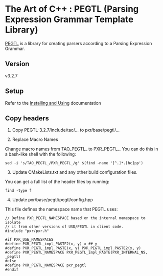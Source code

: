 # The Art of C++ : PEGTL (Parsing Expression Grammar Template Library)

[PEGTL](https://github.com/taocpp/PEGTL) is a library for creating
parsers according to a Parsing Expression Grammar.

## Version

v3.2.7

## Setup

Refer to the [Installing and Using](https://github.com/taocpp/PEGTL/blob/3.x/doc/Installing-and-Using.md)
documentation

## Copy headers

1. Copy PEGTL-3.2.7/include/tao/... to pxr/base/pegtl/...

2. Replace Macro Names

Change macro names from TAO_PEGTL_ to PXR_PEGTL_.  You can do this in a
bash-like shell with the following:

`sed -i 's/TAO_PEGTL_/PXR_PEGTL_/g' $(find -name '[^.]*.[hc]pp')`

3. Update CMakeLists.txt and any other build configuration files.

You can get a full list of the header files by running:

`find -type f`

4. Update pxr/base/pegtl/pegtl/config.hpp

This file defines the namespace name that PEGTL uses:

```
// Define PXR_PEGTL_NAMESPACE based on the internal namespace to isolate
// it from other versions of USD/PEGTL in client code.
#include "pxr/pxr.h"

#if PXR_USE_NAMESPACES
#define PXR_PEGTL_impl_PASTE2(x, y) x ## y
#define PXR_PEGTL_impl_PASTE(x, y) PXR_PEGTL_impl_PASTE2(x, y)
#define PXR_PEGTL_NAMESPACE PXR_PEGTL_impl_PASTE(PXR_INTERNAL_NS, _pegtl)
#else
#define PXR_PEGTL_NAMESPACE pxr_pegtl
#endif
```

